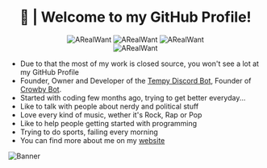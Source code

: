 <h1 align='center'>
     🍇 | Welcome to my GitHub Profile!
</h1>


<p align="center"> 
     <img src="https://img.shields.io/badge/-ARealWant-4651cb" alt="ARealWant"/></a>
     <img src="https://komarev.com/ghpvc/?username=ARealWant" alt="ARealWant"/></a>
     <img src="https://img.shields.io/twitter/follow/ARealWant?color=%234651cb&label=Twitter&style=plastic" alt="ARealWant" /></a></br>
     <img src="https://github-profile-trophy.vercel.app/?username=ARealWant" alt="ARealWant" /></a> 
     </p>

       
- Due to that the most of my work is closed source, you won't see a lot at my GitHub Profile
- Founder, Owner and Developer of the [Tempy Discord Bot](https://tempybot.me/), Founder of [Crowby Bot](https://crowby.me/).
- Started with coding few months ago, trying to get better everyday...
- Like to talk with people about nerdy and political stuff
- Love every kind of music, wether it's Rock, Rap or Pop
- Like to help people getting started with programming
- Trying to do sports, failing every morning
- You can find more about me on my [website](https://arealwant.tech/)

![Banner](https://cdn.discordapp.com/attachments/761891074116681748/799922898441338900/arealwant_color_animated_banner.gif)
     
